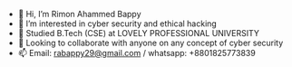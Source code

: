 - 👋 Hi, I’m Rimon Ahammed Bappy
- 👀 I’m interested in cyber security and ethical hacking
- 🌱 Studied B.Tech (CSE) at LOVELY PROFESSIONAL UNIVERSITY
- 💞️ Looking to collaborate with anyone on any concept of cyber security
- 📫 Email: rabappy29@gmail.com / whatsapp: +8801825773839

<!---
Noobie-hacker/Noobie-hacker is a ✨ special ✨ repository because its `README.md` (this file) appears on your GitHub profile.
You can click the Preview link to take a look at your changes.
--->
